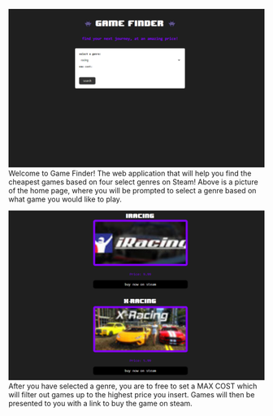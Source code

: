 ![A screenshot of the first look on the website.](https://github.com/grieve1/p1proj/blob/main/GameSnippet.png)
Welcome to Game Finder! The web application that will help you find the cheapest games based on four select genres on Steam! Above is a picture of the home page, where you will be prompted to select a genre based on what game you would like to play.

![A screenshot of the first look on the website.](https://github.com/grieve1/p1proj/blob/main/GameSnippet2.png)
After you have selected a genre, you are to free to set a MAX COST which will filter out games up to the highest price you insert. Games will then be presented to you with a link to buy the game on steam.
